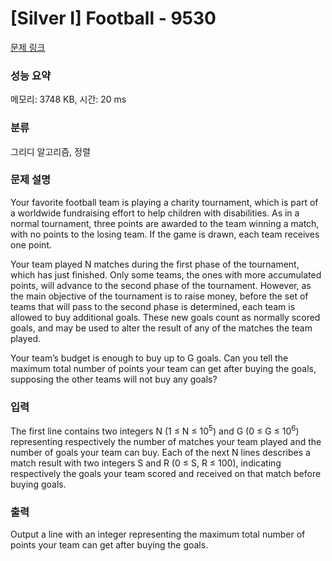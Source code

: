 # [Silver I] Football - 9530 

[문제 링크](https://www.acmicpc.net/problem/9530) 

### 성능 요약

메모리: 3748 KB, 시간: 20 ms

### 분류

그리디 알고리즘, 정렬

### 문제 설명

<p>Your favorite football team is playing a charity tournament, which is part of a worldwide fundraising effort to help children with disabilities. As in a normal tournament, three points are awarded to the team winning a match, with no points to the losing team. If the game is drawn, each team receives one point.</p>

<p>Your team played N matches during the first phase of the tournament, which has just finished. Only some teams, the ones with more accumulated points, will advance to the second phase of the tournament. However, as the main objective of the tournament is to raise money, before the set of teams that will pass to the second phase is determined, each team is allowed to buy additional goals. These new goals count as normally scored goals, and may be used to alter the result of any of the matches the team played.</p>

<p>Your team’s budget is enough to buy up to G goals. Can you tell the maximum total number of points your team can get after buying the goals, supposing the other teams will not buy any goals?</p>

### 입력 

 <p>The first line contains two integers N (1 ≤ N ≤ 10<sup>5</sup>) and G (0 ≤ G ≤ 10<sup>6</sup>) representing respectively the number of matches your team played and the number of goals your team can buy. Each of the next N lines describes a match result with two integers S and R (0 ≤ S, R ≤ 100), indicating respectively the goals your team scored and received on that match before buying goals.</p>

### 출력 

 <p>Output a line with an integer representing the maximum total number of points your team can get after buying the goals.</p>

